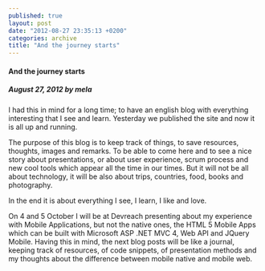 ```yaml
---
published: true
layout: post
date: "2012-08-27 23:35:13 +0200"
categories: archive
title: "And the journey starts"
---
```


#### And the journey starts

##### August 27, 2012 by mela

I had this in mind for a long time; to have an english blog with everything interesting that I see and learn. Yesterday we published the site and now it is all up and running.

The purpose of this blog is to keep track of things, to save resources, thoughts, images and remarks. To be able to come here and to see a nice story about presentations, or about user experience, scrum process  and new cool tools which appear all the time in our times. But it will not be all about technology, it will be also about trips, countries, food, books and photography.

In the end it is about everything I see, I learn, I like and love.

On 4 and 5 October I will be at Devreach presenting about my experience with Mobile Applications, but not the native ones, the HTML 5 Mobile Apps which can be built with Microsoft ASP .NET MVC 4, Web API and JQuery Mobile. Having this in mind, the next blog posts will be like a journal, keeping track of resources, of code snippets, of presentation methods and my thoughts about the difference between mobile native and mobile web.
